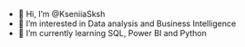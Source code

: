 - 👋 Hi, I’m @KseniiaSksh
- 👀 I’m interested in Data analysis and Business Intelligence 
- 🌱 I’m currently learning SQL, Power BI and Python


<!---
KseniiaSksh/KseniiaSksh is a ✨ special ✨ repository because its `README.md` (this file) appears on your GitHub profile.
You can click the Preview link to take a look at your changes.
--->
